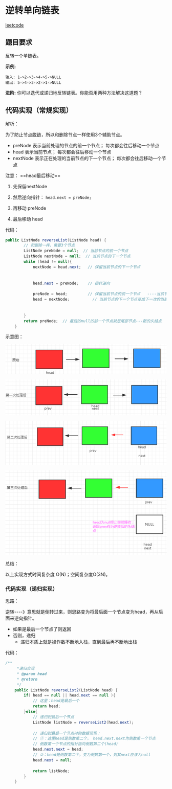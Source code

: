 #  逆转单向链表

[leetcode](https://leetcode-cn.com/explore/interview/card/top-interview-questions-easy/6/linked-list/43/)



## 题目要求

反转一个单链表。

**示例:**

```
输入: 1->2->3->4->5->NULL
输出: 5->4->3->2->1->NULL
```

**进阶:**
你可以迭代或递归地反转链表。你能否用两种方法解决这道题？

## 代码实现（常规实现）

解析：

为了防止节点脱链，所以和删除节点一样使用3个辅助节点。

- preNode 表示当前处理的节点的前一个节点；  每次都会往后移动一个节点
- head 表示当前节点；   每次都会往后移动一个节点
- nextNode 表示正在处理的当前节点的下一个节点；    每次都会往后移动一个节点

注意： ==head最后移动==

1. 先保留nextNode 

2. 然后逆向指针：   `head.next = preNode;`
3. 再移动 preNode 
4. 最后移动 head 



代码：

```java
public ListNode reverseList(ListNode head) {
        // 和删除一样，需要3个节点
        ListNode preNode = null;  // 当前节点的前一个节点
        ListNode nextNode = null;  // 当前节点的下一个节点
        while (head != null){
            nextNode = head.next;   // 保留当前节点的下一个节点


            head.next = preNode;    // 指针逆向

            preNode = head;         // 保留当前节点的前一个节点   ----当前节点变成前一个节点
            head = nextNode;          // 当前节点的下一个节点变成下一次的当前节点


        }
        return preNode;  // 最后的null的前一个节点就是尾部节点---新的头结点
    }
```



示意图：

![1585753012184](assets\1585753012184.png)





![1585753029046](assets\1585753029046.png)

![1585753043340](assets\1585753043340.png)

![](assets\1585753154577.png)



总结：

以上实现方式时间复杂度  O(N)；空间复杂度O(3N)。





### 代码实现（递归实现）

思路：

逆转----》意思就是倒转过来，则思路变为将最后面一个节点变为head，再从后面来逆向指针。

- 如果是最后一个节点了则返回
- 否则，递归
  - 递归本质上就是操作数不断地入栈，直到最后再不断地出栈

代码：

```java
/**
     *递归实现
     * @param head
     * @return
     */
    public ListNode reverseList2(ListNode head) {
        if( head == null || head.next == null ){
            // 这里：head是最后一个
            return head;
        }else{
            // 递归到最后一个节点
            ListNode listNode = reverseList2(head.next);

            // 递归到最后一个节点时的数据现场：
            // ①：这里head是倒数第二个， head.next.next为倒数第一个节点
            // 倒数第一个节点的指针指向倒数第二个(head)
            head.next.next = head;
            // ②：head是倒数第二个，变为倒数第一个，则其next应该为null
            head.next = null;

            return listNode;
        }
    }
```


